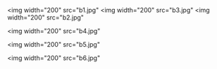 <img width="200" src="b1.jpg" </img>
 
 
<img width="200" src="b3.jpg" </img>
<img width="200" src="b2.jpg" </img>

<img width="200" src="b4.jpg" </img>

<img width="200" src="b5.jpg" </img>

<img width="200" src="b6.jpg" </img>
